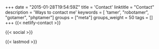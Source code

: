 +++
date = "2015-01-28T19:54:59Z"
title = 'Contact'
linktitle = "Contact"
description = 'Ways to contact me'
keywords = [ 'tamer', "robotamer", "gotamer", "phptamer"]
groups = ["meta"]
groups_weight = 50
tags = []
+++
{{< netlify-contact >}}

{{< social >}}

{{< lastmod >}}